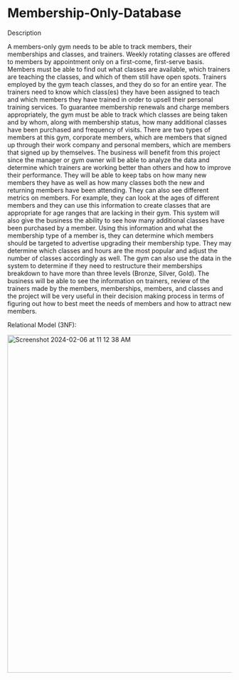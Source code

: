 # Membership-Only-Database


Description


   A members-only gym needs to be able to track members, their memberships and classes, and trainers. Weekly rotating classes are offered to members by appointment only on a first-come, first-serve basis. Members must be able to find out what classes are available, which trainers are teaching the classes, and which of them still have open spots.
Trainers employed by the gym teach classes, and they do so for an entire year. The trainers need to know which class(es) they have been assigned to teach and which members they have trained in order to upsell their personal training services.
   To guarantee membership renewals and charge members appropriately, the gym must be able to track which classes are being taken and by whom, along with membership status, how many additional classes have been purchased and frequency of visits. There are two types of members at this gym, corporate members, which are members that signed up through their work company and personal members, which are members that signed up by themselves. 
   The business will benefit from this project since the manager or gym owner will be able to analyze the data and determine which trainers are working better than others and how to improve their performance. They will be able to keep tabs on how many new members they have as well as how many classes both the new and returning members have been attending. They can also see different metrics on members. For example, they can look at the ages of different members and they can use this information to create classes that are appropriate for age ranges that are lacking in their gym. This system will also give the business the ability to see how many additional classes have been purchased by a member. Using this information and what the membership type of a member is, they can determine which members should be targeted to advertise upgrading their membership type. They may determine which classes and hours are the most popular and adjust the number of classes accordingly as well. The gym can also use the data in the system to determine if they need to restructure their memberships breakdown to have more than three levels (Bronze, Silver, Gold).
   The business will be able to see the information on trainers, review of the trainers made by the members, memberships, members, and classes and the project will be very useful in their decision making process in terms of figuring out how to best meet the needs of members and how to attract new members.


Relational Model (3NF):

<img width="760" alt="Screenshot 2024-02-06 at 11 12 38 AM" src="https://github.com/gabidasanches/Membership-Only-Database/assets/123784158/631eb208-d9c8-4112-b47b-0c3caf82186a">
